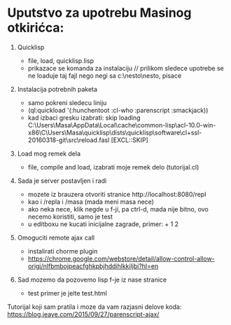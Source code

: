 # Uputstvo za upotrebu Masinog otkirićca:

1. Quicklisp
	- file, load, quicklisp.lisp
	- prikazace se komanda za instalaciju
	// prilikom sledece upotrebe se ne loaduje taj fajl nego negi sa c:\nesto\nesto, pisace

2. Instalacija potrebnih paketa
	- samo pokreni sledecu liniju
	- (ql:quickload '(:hunchentoot :cl-who :parenscript :smackjack))
	- kad izbaci gresku izabrati: skip loading C:\Users\Masa\AppData\Local\cache\common-lisp\acl-10.0-win-x86\C\Users\Masa\quicklisp\dists\quicklisp\software\cl+ssl-20160318-git\src\reload.fasl     [EXCL::SKIP]
	
3. Load mog remek dela
	- file, compile and load, izabrati moje remek delo (tutorijal.cl)

4. Sada je server postavljen i radi
	- mozete iz brauzera otvoriti stranice http://localhost:8080/repl
	- kao i /repla i /masa (mada meni masa nece)
	- ako neka nece, klik negde u f-ji, pa ctrl-d, mada nije bitno, ovo necemo koristiti, samo je test
	- u editboxu ne kucati inicijalne zagrade, primer: + 1 2

4. Omoguciti remote ajax call
	- instalirati chorme plugin
	- https://chrome.google.com/webstore/detail/allow-control-allow-origi/nlfbmbojpeacfghkpbjhddihlkkiljbi?hl=en

5. Sad mozemo da pozovemo lisp f-je iz nase stranice
	- test primer je jelte test.html 


Tutorijal koji sam pratila i moze da vam razjasni delove koda: https://blog.jeaye.com/2015/09/27/parenscript-ajax/





